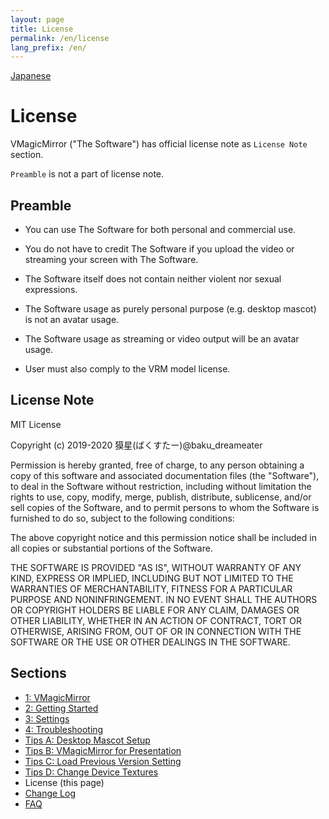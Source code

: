 ```yaml
---
layout: page
title: License
permalink: /en/license
lang_prefix: /en/
---
```


[Japanese](../license)

# License

VMagicMirror ("The Software") has official license note as `License Note` section.

`Preamble` is not a part of license note.

## Preamble

* You can use The Software for both personal and commercial use.
* You do not have to credit The Software if you upload the video or streaming your screen with The Software.

* The Software itself does not contain neither violent nor sexual expressions.
* The Software usage as purely personal purpose (e.g. desktop mascot) is not an avatar usage.
* The Software usage as streaming or video output will be an avatar usage.
* User must also comply to the VRM model license.

## License Note

MIT License

Copyright (c) 2019-2020 獏星(ばくすたー)@baku_dreameater

Permission is hereby granted, free of charge, to any person obtaining a copy
of this software and associated documentation files (the "Software"), to deal
in the Software without restriction, including without limitation the rights
to use, copy, modify, merge, publish, distribute, sublicense, and/or sell
copies of the Software, and to permit persons to whom the Software is
furnished to do so, subject to the following conditions:

The above copyright notice and this permission notice shall be included in all
copies or substantial portions of the Software.

THE SOFTWARE IS PROVIDED "AS IS", WITHOUT WARRANTY OF ANY KIND, EXPRESS OR
IMPLIED, INCLUDING BUT NOT LIMITED TO THE WARRANTIES OF MERCHANTABILITY,
FITNESS FOR A PARTICULAR PURPOSE AND NONINFRINGEMENT. IN NO EVENT SHALL THE
AUTHORS OR COPYRIGHT HOLDERS BE LIABLE FOR ANY CLAIM, DAMAGES OR OTHER
LIABILITY, WHETHER IN AN ACTION OF CONTRACT, TORT OR OTHERWISE, ARISING FROM,
OUT OF OR IN CONNECTION WITH THE SOFTWARE OR THE USE OR OTHER DEALINGS IN THE
SOFTWARE.

## Sections

* [1: VMagicMirror](./en_index.html)
* [2: Getting Started](./en_get_started.html)
* [3: Settings](./en_about_settings.html)
* [4: Troubleshooting](./en_troubleshooting.html)
* [Tips A: Desktop Mascot Setup](./en_tips_desktop_mascot.html)
* [Tips B: VMagicMirror for Presentation](./en_tips_presentation.html)
* [Tips C: Load Previous Version Setting](./en_tips_load_prev_setting.html)
* [Tips D: Change Device Textures](./en_tips_change_textures.html)
* License (this page)
* [Change Log](./en_changelog.html)
* [FAQ](./en_frequently_asked_questions.html)
